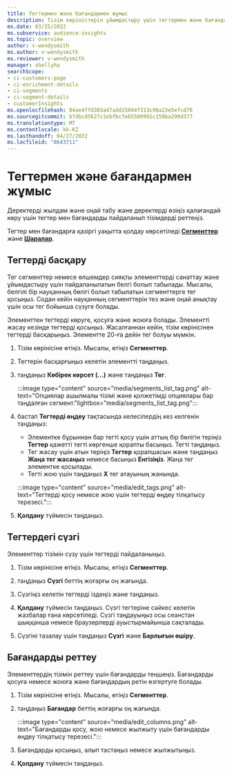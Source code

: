 ```yaml
---
title: Тегтермен және бағандармен жұмыс
description: Тізім көріністерін ұйымдастыру үшін тегтермен және бағандармен қалай жұмыс істеу керек
ms.date: 03/25/2022
ms.subservice: audience-insights
ms.topic: overview
author: v-wendysmith
ms.author: v-wendysmith
ms.reviewer: v-wendysmith
manager: shellyha
searchScope:
- ci-customers-page
- ci-enrichment-details
- ci-segments
- ci-segment-details
- customerInsights
ms.openlocfilehash: 04ae4ffd303a47add15044f313c96a23e5efcd76
ms.sourcegitcommit: b7dbcd5627c2ebfbcfe65589991c159ba290d377
ms.translationtype: MT
ms.contentlocale: kk-KZ
ms.lasthandoff: 04/27/2022
ms.locfileid: "8643711"
---
```

# <a name="work-with-tags-and-columns"></a>Тегтермен және бағандармен жұмыс

Деректерді жылдам және оңай табу және деректерді өзіңіз қалағандай көру үшін тегтер мен бағандарды пайдаланып тізімдерді реттеңіз.

Тегтер мен бағандарға қазіргі уақытта қолдау көрсетіледі **[Сегменттер](segments.md)** және **[Шаралар](measures.md)**.

## <a name="manage-tags"></a>Тегтерді басқару

Тег сегменттер немесе өлшемдер сияқты элементтерді санаттау және ұйымдастыру үшін пайдаланылатын белгі болып табылады. Мысалы, белгілі бір науқанның бөлігі болып табылатын сегменттерге тег қосыңыз. Содан кейін науқанның сегменттерін тез және оңай анықтау үшін осы тег бойынша сүзуге болады.

Элементтен тегтерді көруге, қосуға және жоюға болады. Элементті жасау кезінде тегтерді қосыңыз. Жасалғаннан кейін, тізім көрінісінен тегтерді басқарыңыз. Элементте 20-ға дейін тег болуы мүмкін.

1. Тізім көрінісіне өтіңіз. Мысалы, өтіңіз **Сегменттер**.

1. Тегтерін басқарғыңыз келетін элементті таңдаңыз.

1. таңдаңыз **Көбірек көрсет (...)** және таңдаңыз **Тег**.

   :::image type="content" source="media/segments_list_tag.png" alt-text="Опциялар ашылмалы тізімі және қолжетімді опциялары бар таңдалған сегмент."lightbox="media/segments_list_tag.png":::

1. бастап **Тегтерді өңдеу** тақтасында келесілердің кез келгенін таңдаңыз:

   - Элементке бұрыннан бар тегті қосу үшін аттың бір бөлігін теріңіз **Тегтер** қажетті тегті көргенше қорапты басыңыз. Тегті таңдаңыз.
   - Тег жасау үшін атын теріңіз **Тегтер** қорапшасын және таңдаңыз **Жаңа тег жасаңыз** немесе басыңыз **Енгізіңіз**. Жаңа тег элементке қосылады.
   - Тегті жою үшін таңдаңыз **X** тег атауының жанында.

   :::image type="content" source="media/edit_tags.png" alt-text="Тегтерді қосу немесе жою үшін тегтерді өңдеу тілқатысу терезесі.":::

1. **Қолдану** түймесін таңдаңыз.

## <a name="filter-on-tags"></a>Тегтердегі сүзгі

Элементтер тізімін сүзу үшін тегтерді пайдаланыңыз.

1. Тізім көрінісіне өтіңіз. Мысалы, өтіңіз **Сегменттер**.

1. таңдаңыз **Сүзгі** беттің жоғарғы оң жағында.

1. Сүзгіңіз келетін тегтерді іздеңіз және таңдаңыз.

1. **Қолдану** түймесін таңдаңыз. Сүзгі тегтеріне сәйкес келетін жазбалар ғана көрсетіледі. Сүзгі таңдауыңыз осы сеанстан шыққанша немесе браузерлерді ауыстырмайынша сақталады.

1. Сүзгіні тазалау үшін таңдаңыз **Сүзгі** және **Барлығын өшіру**.

## <a name="customize-columns"></a>Бағандарды реттеу

Элементтердің тізімін реттеу үшін бағандарды теңшеңіз. Бағандарды қосуға немесе жоюға және бағандардың ретін өзгертуге болады.

1. Тізім көрінісіне өтіңіз. Мысалы, өтіңіз **Сегменттер**.

1. таңдаңыз **Бағандар** беттің жоғарғы оң жағында.

   :::image type="content" source="media/edit_columns.png" alt-text="Бағандарды қосу, жою немесе жылжыту үшін бағандарды өңдеу тілқатысу терезесі.":::

1. Бағандарды қосыңыз, алып тастаңыз немесе жылжытыңыз.

1. **Қолдану** түймесін таңдаңыз.
